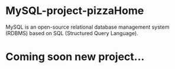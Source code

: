 # MySQL-project-pizzaHome
MySQL is an open-source relational database management system (RDBMS) based on SQL (Structured Query Language). 
# Coming soon new project... 
